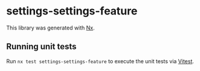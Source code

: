 # settings-settings-feature

This library was generated with [Nx](https://nx.dev).

## Running unit tests

Run `nx test settings-settings-feature` to execute the unit tests via [Vitest](https://vitest.dev/).
